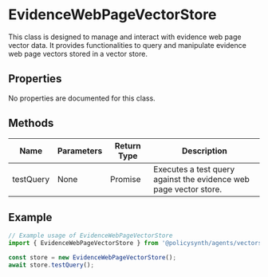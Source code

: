 # EvidenceWebPageVectorStore

This class is designed to manage and interact with evidence web page vector data. It provides functionalities to query and manipulate evidence web page vectors stored in a vector store.

## Properties

No properties are documented for this class.

## Methods

| Name       | Parameters        | Return Type | Description                 |
|------------|-------------------|-------------|-----------------------------|
| testQuery  | None              | Promise<void> | Executes a test query against the evidence web page vector store. |

## Example

```javascript
// Example usage of EvidenceWebPageVectorStore
import { EvidenceWebPageVectorStore } from '@policysynth/agents/vectorstore/utils/evidenceWebPage.js';

const store = new EvidenceWebPageVectorStore();
await store.testQuery();
```